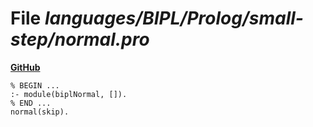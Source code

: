 # File _languages/BIPL/Prolog/small-step/normal.pro_
**[GitHub](https://github.com/softlang/yas/blob/master/languages/BIPL/Prolog/small-step/normal.pro)**
```
% BEGIN ...
:- module(biplNormal, []).
% END ...
normal(skip).
```
